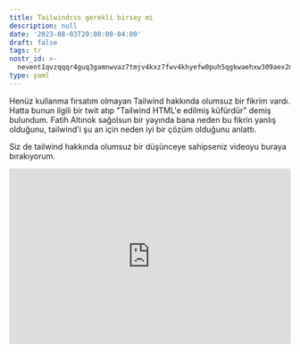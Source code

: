 ```yaml
---
title: Tailwindcss gerekli birsey mi
description: null
date: '2023-08-03T20:00:00-04:00'
draft: false
tags: tr
nostr_id: >-
  nevent1qvzqqqr4guq3gamnwvaz7tmjv4kxz7fwv4khyefw0puh5qgkwaehxw309aex2mrp0yhxummnw3ezucnpdejqz9rhwden5te0wfjkccte9ejxzmt4wvhxjmcprpmhxue69uhhyetvv9ujuumwdae8gtnnda3kjctvqyxhwumn8ghj7mn0wvhxcmmvqyt8wumn8ghj7un9d3shjtnswf5k6ctv9ehx2aqppamhxue69uhkummnw3ezumt0d5q3vamnwvaz7tmjv4kxz7fwdehhxtnnda3kjctvqyd8wumn8ghj7ctjw35kxmr9wvhxcctev4erxtnwv4mhxqg7waehxw309akkcuewv94kgetwd9azuetyw5h8gu30dehhxarjqqszj3ejzndw9p0re6sy9pxzk06klxj5vyyqzhcgec8xsd2megqy77sp7e40v
type: yaml
---
```



Henüz kullanma fırsatım olmayan Tailwind hakkında olumsuz bir fikrim vardı. Hatta bunun ilgili bir twit atıp "Tailwind HTML'e edilmiş küfürdür" demiş bulundum. Fatih Altınok sağolsun bir yayında bana neden bu fikrin yanlış olduğunu, tailwind'i şu an için neden iyi bir çözüm olduğunu anlattı. 

<!--more--> 

Siz de tailwind hakkında olumsuz bir düşünceye sahipseniz videoyu buraya bırakıyorum.

<iframe style="width:100%" height="315" src="https://www.youtube.com/embed/R3YSvjuBqJw" title="YouTube video player" frameborder="0" allow="accelerometer; autoplay; clipboard-write; encrypted-media; gyroscope; picture-in-picture; web-share" allowfullscreen></iframe>

